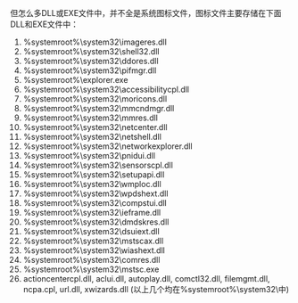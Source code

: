 但怎么多DLL或EXE文件中，并不全是系统图标文件，图标文件主要存储在下面DLL和EXE文件中：

1. %systemroot%\system32\imageres.dll
2. %systemroot%\system32\shell32.dll
3. %systemroot%\system32\ddores.dll
4. %systemroot%\system32\pifmgr.dll
5. %systemroot%\explorer.exe
6. %systemroot%\system32\accessibilitycpl.dll
7. %systemroot%\system32\moricons.dll
8. %systemroot%\system32\mmcndmgr.dll
9. %systemroot%\system32\mmres.dll
10. %systemroot%\system32\netcenter.dll
11. %systemroot%\system32\netshell.dll
12. %systemroot%\system32\networkexplorer.dll
13. %systemroot%\system32\pnidui.dll
14. %systemroot%\system32\sensorscpl.dll
15. %systemroot%\system32\setupapi.dll
16. %systemroot%\system32\wmploc.dll
17. %systemroot%\system32\wpdshext.dll
18. %systemroot%\system32\compstui.dll
19. %systemroot%\system32\ieframe.dll
20. %systemroot%\system32\dmdskres.dll
21. %systemroot%\system32\dsuiext.dll
22. %systemroot%\system32\mstscax.dll
23. %systemroot%\system32\wiashext.dll
24. %systemroot%\system32\comres.dll
25. %systemroot%\system32\mstsc.exe
26. actioncentercpl.dll, aclui.dll, autoplay.dll, comctl32.dll, filemgmt.dll, ncpa.cpl, url.dll, xwizards.dll (以上几个均在%systemroot%\system32\中)